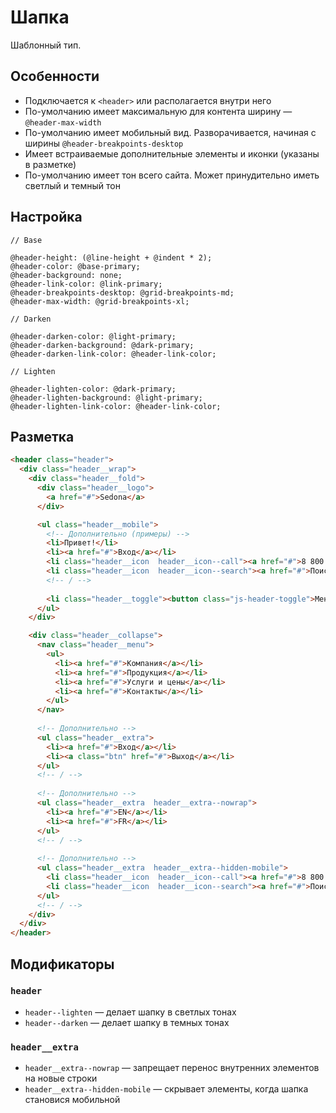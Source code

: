 # Шапка

Шаблонный тип.

## Особенности

* Подключается к `<header>` или располагается внутри него
* По-умолчанию имеет максимальную для контента ширину — `@header-max-width`
* По-умолчанию имеет мобильный вид. Разворачивается, начиная с ширины `@header-breakpoints-desktop`
* Имеет встраиваемые дополнительные элементы и иконки (указаны в разметке)
* По-умолчанию имеет тон всего сайта. Может принудительно иметь светлый и темный тон

## Настройка

```less
// Base

@header-height: (@line-height + @indent * 2);
@header-color: @base-primary;
@header-background: none;
@header-link-color: @link-primary;
@header-breakpoints-desktop: @grid-breakpoints-md;
@header-max-width: @grid-breakpoints-xl;

// Darken

@header-darken-color: @light-primary;
@header-darken-background: @dark-primary;
@header-darken-link-color: @header-link-color;

// Lighten

@header-lighten-color: @dark-primary;
@header-lighten-background: @light-primary;
@header-lighten-link-color: @header-link-color;
```

## Разметка

```html
<header class="header">
  <div class="header__wrap">
    <div class="header__fold">
      <div class="header__logo">
        <a href="#">Sedona</a>
      </div>

      <ul class="header__mobile">
        <!-- Дополнительно (примеры) -->
        <li>Привет!</li>
        <li><a href="#">Вход</a></li>
        <li class="header__icon  header__icon--call"><a href="#">8 800 200-66-00</a></li>
        <li class="header__icon  header__icon--search"><a href="#">Поиск</a></li>
        <!-- / -->
  
        <li class="header__toggle"><button class="js-header-toggle">Меню</button></li>
      </ul>
    </div>

    <div class="header__collapse">
      <nav class="header__menu">
        <ul>
          <li><a href="#">Компания</a></li>
          <li><a href="#">Продукция</a></li>
          <li><a href="#">Услуги и цены</a></li>
          <li><a href="#">Контакты</a></li>
        </ul>
      </nav>
      
      <!-- Дополнительно -->
      <ul class="header__extra">
        <li><a href="#">Вход</a></li>
        <li><a class="btn" href="#">Выход</a></li>
      </ul>
      <!-- / -->
      
      <!-- Дополнительно -->
      <ul class="header__extra  header__extra--nowrap">
        <li><a href="#">EN</a></li>
        <li><a href="#">FR</a></li>
      </ul>
      <!-- / -->
      
      <!-- Дополнительно -->
      <ul class="header__extra  header__extra--hidden-mobile">
        <li class="header__icon  header__icon--call"><a href="#">8 800 200-66-00</a></li>
        <li class="header__icon  header__icon--search"><a href="#">Поиск</a></li>
      </ul>
      <!-- / -->
    </div>
  </div>
</header>
```

## Модификаторы

### `header`

* `header--lighten` — делает шапку в светлых тонах
* `header--darken` — делает шапку в темных тонах

### `header__extra`

* `header__extra--nowrap` — запрещает перенос внутренних элементов на новые строки
* `header__extra--hidden-mobile` — скрывает элементы, когда шапка становися мобильной
